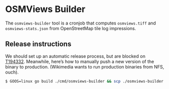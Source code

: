 <!--
SPDX-FileCopyrightText: 2022 Sascha Brawer <sascha@brawer.ch>
SPDX-License-Identifier: MIT
-->

# OSMViews Builder

The `osmviews-builder` tool is a cronjob that computes `osmviews.tiff`
and `osmviews-stats.json` from OpenStreetMap tile log impressions.


## Release instructions

We should set up an automatic release process, but are blocked on
[T194332](https://phabricator.wikimedia.org/T194332). Meanwhile,
here’s how to manually push a new version of the binary to production.
(Wikimedia wants to run production binaries from NFS, ouch).

```bash
$ GOOS=linux go build ./cmd/osmviews-builder && scp ./osmviews-builder sascha@bastion.toolforge.org:/data/project/qrank/bin/osmviews-builder
```

